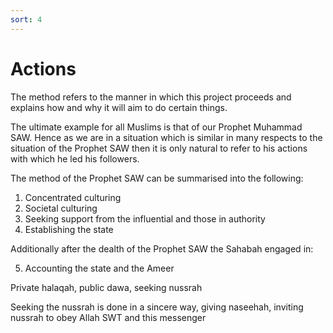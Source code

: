 ```yaml
---
sort: 4
---
```


# Actions

The method refers to the manner in which this project proceeds and explains how and why it will aim to do certain things.

The ultimate example for all Muslims is that of our Prophet Muhammad SAW. Hence as we are in a situation which is similar in many respects to the situation of the Prophet SAW then it is only natural to refer to his actions with which he led his followers.

The method of the Prophet SAW can be summarised into the following:

1. Concentrated culturing
2. Societal culturing
3. Seeking support from the influential and those in authority
4. Establishing the state

Additionally after the dealth of the Prophet SAW the Sahabah engaged in:

5. Accounting the state and the Ameer


Private halaqah, public dawa, seeking nussrah

Seeking the nussrah is done in a sincere way, giving naseehah, inviting nussrah to obey Allah SWT and this messenger
